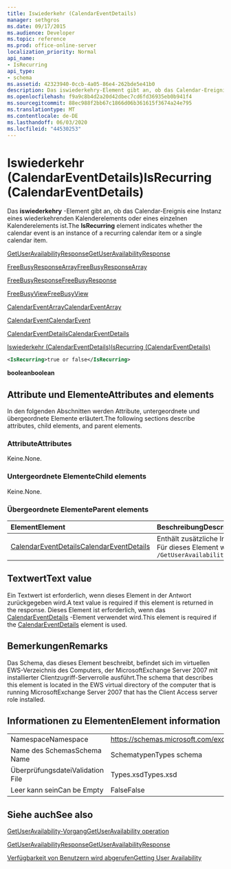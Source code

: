 ```yaml
---
title: Iswiederkehr (CalendarEventDetails)
manager: sethgros
ms.date: 09/17/2015
ms.audience: Developer
ms.topic: reference
ms.prod: office-online-server
localization_priority: Normal
api_name:
- IsRecurring
api_type:
- schema
ms.assetid: 42323940-0ccb-4a05-86e4-262bde5e41b0
description: Das iswiederkehry-Element gibt an, ob das Calendar-Ereignis eine Instanz eines wiederkehrenden Kalenderelements oder eines einzelnen Kalenderelements ist.
ms.openlocfilehash: f9a9c8b4d2a20d42dbec7cd6fd36935eb0b941f4
ms.sourcegitcommit: 88ec988f2bb67c1866d06b361615f3674a24e795
ms.translationtype: MT
ms.contentlocale: de-DE
ms.lasthandoff: 06/03/2020
ms.locfileid: "44530253"
---
```

# <a name="isrecurring-calendareventdetails"></a><span data-ttu-id="7a220-103">Iswiederkehr (CalendarEventDetails)</span><span class="sxs-lookup"><span data-stu-id="7a220-103">IsRecurring (CalendarEventDetails)</span></span>

<span data-ttu-id="7a220-104">Das **iswiederkehry** -Element gibt an, ob das Calendar-Ereignis eine Instanz eines wiederkehrenden Kalenderelements oder eines einzelnen Kalenderelements ist.</span><span class="sxs-lookup"><span data-stu-id="7a220-104">The **IsRecurring** element indicates whether the calendar event is an instance of a recurring calendar item or a single calendar item.</span></span> 
  
[<span data-ttu-id="7a220-105">GetUserAvailabilityResponse</span><span class="sxs-lookup"><span data-stu-id="7a220-105">GetUserAvailabilityResponse</span></span>](getuseravailabilityresponse.md)
  
[<span data-ttu-id="7a220-106">FreeBusyResponseArray</span><span class="sxs-lookup"><span data-stu-id="7a220-106">FreeBusyResponseArray</span></span>](freebusyresponsearray.md)
  
[<span data-ttu-id="7a220-107">FreeBusyResponse</span><span class="sxs-lookup"><span data-stu-id="7a220-107">FreeBusyResponse</span></span>](freebusyresponse.md)
  
[<span data-ttu-id="7a220-108">FreeBusyView</span><span class="sxs-lookup"><span data-stu-id="7a220-108">FreeBusyView</span></span>](freebusyview.md)
  
[<span data-ttu-id="7a220-109">CalendarEventArray</span><span class="sxs-lookup"><span data-stu-id="7a220-109">CalendarEventArray</span></span>](calendareventarray.md)
  
[<span data-ttu-id="7a220-110">CalendarEvent</span><span class="sxs-lookup"><span data-stu-id="7a220-110">CalendarEvent</span></span>](calendarevent.md)
  
[<span data-ttu-id="7a220-111">CalendarEventDetails</span><span class="sxs-lookup"><span data-stu-id="7a220-111">CalendarEventDetails</span></span>](calendareventdetails.md)
  
[<span data-ttu-id="7a220-112">Iswiederkehr (CalendarEventDetails)</span><span class="sxs-lookup"><span data-stu-id="7a220-112">IsRecurring (CalendarEventDetails)</span></span>](isrecurring-calendareventdetails.md)
  
```xml
<IsRecurring>true or false</IsRecurring>
```

 <span data-ttu-id="7a220-113">**boolean**</span><span class="sxs-lookup"><span data-stu-id="7a220-113">**boolean**</span></span>
## <a name="attributes-and-elements"></a><span data-ttu-id="7a220-114">Attribute und Elemente</span><span class="sxs-lookup"><span data-stu-id="7a220-114">Attributes and elements</span></span>

<span data-ttu-id="7a220-115">In den folgenden Abschnitten werden Attribute, untergeordnete und übergeordnete Elemente erläutert.</span><span class="sxs-lookup"><span data-stu-id="7a220-115">The following sections describe attributes, child elements, and parent elements.</span></span>
  
### <a name="attributes"></a><span data-ttu-id="7a220-116">Attribute</span><span class="sxs-lookup"><span data-stu-id="7a220-116">Attributes</span></span>

<span data-ttu-id="7a220-117">Keine.</span><span class="sxs-lookup"><span data-stu-id="7a220-117">None.</span></span>
  
### <a name="child-elements"></a><span data-ttu-id="7a220-118">Untergeordnete Elemente</span><span class="sxs-lookup"><span data-stu-id="7a220-118">Child elements</span></span>

<span data-ttu-id="7a220-119">Keine.</span><span class="sxs-lookup"><span data-stu-id="7a220-119">None.</span></span>
  
### <a name="parent-elements"></a><span data-ttu-id="7a220-120">Übergeordnete Elemente</span><span class="sxs-lookup"><span data-stu-id="7a220-120">Parent elements</span></span>

|<span data-ttu-id="7a220-121">**Element**</span><span class="sxs-lookup"><span data-stu-id="7a220-121">**Element**</span></span>|<span data-ttu-id="7a220-122">**Beschreibung**</span><span class="sxs-lookup"><span data-stu-id="7a220-122">**Description**</span></span>|
|:-----|:-----|
|[<span data-ttu-id="7a220-123">CalendarEventDetails</span><span class="sxs-lookup"><span data-stu-id="7a220-123">CalendarEventDetails</span></span>](calendareventdetails.md) <br/> |<span data-ttu-id="7a220-124">Enthält zusätzliche Informationen zu einem Kalenderereignis.</span><span class="sxs-lookup"><span data-stu-id="7a220-124">Provides additional information about a calendar event.</span></span>  <br/> <span data-ttu-id="7a220-125">Für dieses Element wird folgender XPath-Ausdruck verwendet: </span><span class="sxs-lookup"><span data-stu-id="7a220-125">The following is the XPath expression to this element:</span></span>  <br/>  `/GetUserAvailabilityResponse/FreeBusyResponseArray/FreeBusyResponse/FreeBusyView/CalendarEventArray/CalendarEvent[i]/CalendarEventDetails` <br/> |
   
## <a name="text-value"></a><span data-ttu-id="7a220-126">Textwert</span><span class="sxs-lookup"><span data-stu-id="7a220-126">Text value</span></span>

<span data-ttu-id="7a220-127">Ein Textwert ist erforderlich, wenn dieses Element in der Antwort zurückgegeben wird.</span><span class="sxs-lookup"><span data-stu-id="7a220-127">A text value is required if this element is returned in the response.</span></span> <span data-ttu-id="7a220-128">Dieses Element ist erforderlich, wenn das [CalendarEventDetails](calendareventdetails.md) -Element verwendet wird.</span><span class="sxs-lookup"><span data-stu-id="7a220-128">This element is required if the [CalendarEventDetails](calendareventdetails.md) element is used.</span></span> 
  
## <a name="remarks"></a><span data-ttu-id="7a220-129">Bemerkungen</span><span class="sxs-lookup"><span data-stu-id="7a220-129">Remarks</span></span>

<span data-ttu-id="7a220-130">Das Schema, das dieses Element beschreibt, befindet sich im virtuellen EWS-Verzeichnis des Computers, der MicrosoftExchange Server 2007 mit installierter Clientzugriff-Serverrolle ausführt.</span><span class="sxs-lookup"><span data-stu-id="7a220-130">The schema that describes this element is located in the EWS virtual directory of the computer that is running MicrosoftExchange Server 2007 that has the Client Access server role installed.</span></span>
  
## <a name="element-information"></a><span data-ttu-id="7a220-131">Informationen zu Elementen</span><span class="sxs-lookup"><span data-stu-id="7a220-131">Element information</span></span>

|||
|:-----|:-----|
|<span data-ttu-id="7a220-132">Namespace</span><span class="sxs-lookup"><span data-stu-id="7a220-132">Namespace</span></span>  <br/> |https://schemas.microsoft.com/exchange/services/2006/types  <br/> |
|<span data-ttu-id="7a220-133">Name des Schemas</span><span class="sxs-lookup"><span data-stu-id="7a220-133">Schema Name</span></span>  <br/> |<span data-ttu-id="7a220-134">Schematypen</span><span class="sxs-lookup"><span data-stu-id="7a220-134">Types schema</span></span>  <br/> |
|<span data-ttu-id="7a220-135">Überprüfungsdatei</span><span class="sxs-lookup"><span data-stu-id="7a220-135">Validation File</span></span>  <br/> |<span data-ttu-id="7a220-136">Types.xsd</span><span class="sxs-lookup"><span data-stu-id="7a220-136">Types.xsd</span></span>  <br/> |
|<span data-ttu-id="7a220-137">Leer kann sein</span><span class="sxs-lookup"><span data-stu-id="7a220-137">Can be Empty</span></span>  <br/> |<span data-ttu-id="7a220-138">False</span><span class="sxs-lookup"><span data-stu-id="7a220-138">False</span></span>  <br/> |
   
## <a name="see-also"></a><span data-ttu-id="7a220-139">Siehe auch</span><span class="sxs-lookup"><span data-stu-id="7a220-139">See also</span></span>



[<span data-ttu-id="7a220-140">GetUserAvailability-Vorgang</span><span class="sxs-lookup"><span data-stu-id="7a220-140">GetUserAvailability operation</span></span>](getuseravailability-operation.md)
  
[<span data-ttu-id="7a220-141">GetUserAvailabilityResponse</span><span class="sxs-lookup"><span data-stu-id="7a220-141">GetUserAvailabilityResponse</span></span>](getuseravailabilityresponse.md)


[<span data-ttu-id="7a220-142">Verfügbarkeit von Benutzern wird abgerufen</span><span class="sxs-lookup"><span data-stu-id="7a220-142">Getting User Availability</span></span>](https://msdn.microsoft.com/library/d4133fcb-9b0f-4e6b-aadf-a389da83516a%28Office.15%29.aspx)

